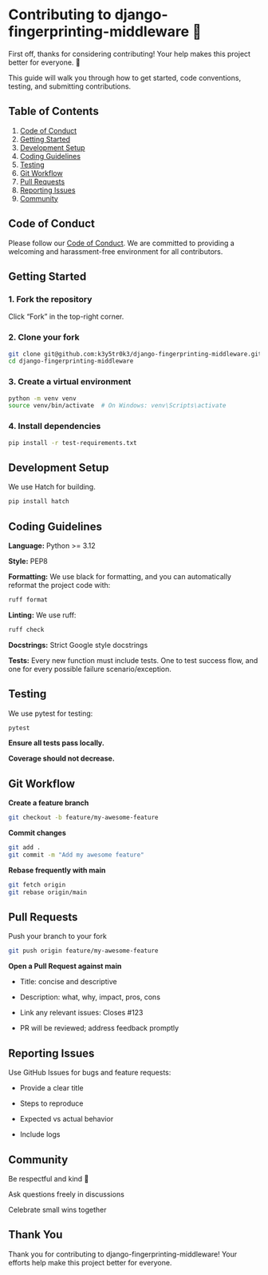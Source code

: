 # Contributing to django-fingerprinting-middleware 🚀

First off, thanks for considering contributing! Your help makes this project better for everyone. 💛

This guide will walk you through how to get started, code conventions, testing, and submitting contributions.


## Table of Contents

1. [Code of Conduct](#code-of-conduct)
2. [Getting Started](#getting-started)
3. [Development Setup](#development-setup)
4. [Coding Guidelines](#coding-guidelines)
5. [Testing](#testing)
6. [Git Workflow](#git-workflow)
7. [Pull Requests](#pull-requests)
8. [Reporting Issues](#reporting-issues)
9. [Community](#community)


## Code of Conduct

Please follow our [Code of Conduct](CODE_OF_CONDUCT.md). We are committed to providing a welcoming and harassment-free environment for all contributors.


## Getting Started

### 1. Fork the repository

Click “Fork” in the top-right corner.


### 2. Clone your fork

```bash
git clone git@github.com:k3y5tr0k3/django-fingerprinting-middleware.git
cd django-fingerprinting-middleware
```


### 3. Create a virtual environment

```bash
python -m venv venv
source venv/bin/activate  # On Windows: venv\Scripts\activate
```

### 4. Install dependencies

```bash
pip install -r test-requirements.txt
```


## Development Setup

We use Hatch for building.

```bash
pip install hatch
```


## Coding Guidelines

**Language:** Python >= 3.12

**Style:** PEP8

**Formatting:** We use black for formatting, and you can automatically reformat the project code with:

```bash
ruff format
```

**Linting:** We use ruff:

```bash
ruff check
```

**Docstrings:** Strict Google style docstrings

**Tests:** Every new function must include tests. One to test success flow, and one for every possible failure scenario/exception.

## Testing

We use pytest for testing:

```bash
pytest
```

**Ensure all tests pass locally.**

**Coverage should not decrease.**

## Git Workflow

**Create a feature branch**

```bash
git checkout -b feature/my-awesome-feature
```

**Commit changes**

```bash
git add .
git commit -m "Add my awesome feature"
```

**Rebase frequently with main**

```bash
git fetch origin
git rebase origin/main
```

## Pull Requests

Push your branch to your fork

```bash
git push origin feature/my-awesome-feature
```

**Open a Pull Request against main**

- Title: concise and descriptive

- Description: what, why, impact, pros, cons

- Link any relevant issues: Closes #123

- PR will be reviewed; address feedback promptly

## Reporting Issues

Use GitHub Issues for bugs and feature requests:

- Provide a clear title

- Steps to reproduce

- Expected vs actual behavior

- Include logs

## Community

Be respectful and kind 🫶

Ask questions freely in discussions

Celebrate small wins together


## Thank You

Thank you for contributing to django-fingerprinting-middleware! Your efforts help make this project better for everyone.
